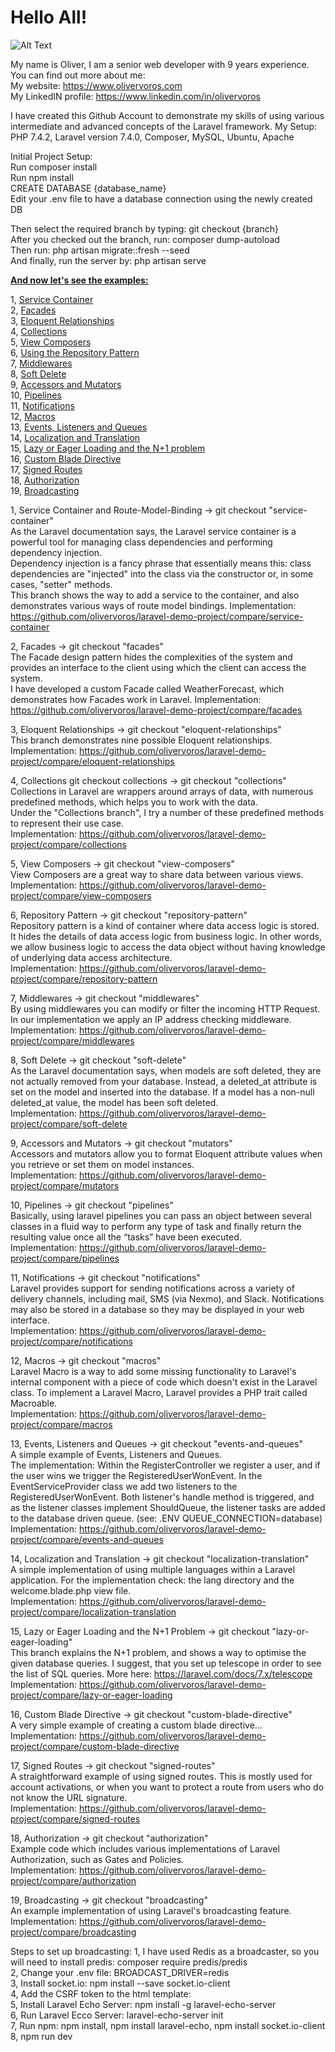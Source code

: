<h1>Hello All!</h1>

![Alt Text](https://media.giphy.com/media/pxwlYSM8PfY5y/giphy.gif)

My name is Oliver, I am a senior web developer with 9 years experience.   
You can find out more about me:   
My website: https://www.olivervoros.com    
My LinkedIN profile: https://www.linkedin.com/in/olivervoros 

I have created this Github Account to demonstrate my skills of using various intermediate and advanced concepts of the Laravel framework.
My Setup: 
PHP 7.4.2, Laravel version 7.4.0, Composer, MySQL, Ubuntu, Apache
  
Initial Project Setup:    
Run composer install  
Run npm install  
CREATE DATABASE {database_name}  
Edit your .env file to have a database connection using the newly created DB  

Then select the required branch by typing: git checkout {branch}   
After you checked out the branch, run: composer dump-autoload   
Then run: php artisan migrate::fresh --seed   
And finally, run the server by: php artisan serve   

<u><b>And now let's see the examples:</b></u>   

 1, <a href="#sc">Service Container</a>  
 2, <a href="#fac">Facades</a>  
 3, <a href="#eloq-rel">Eloquent Relationships</a>  
 4, <a href="#coll">Collections</a>  
 5, <a href="#wc">View Composers</a>  
 6, <a href="#repo">Using the Repository Pattern</a>  
 7, <a href="#mw">Middlewares</a>  
 8, <a href="#sd">Soft Delete</a>  
 9, <a href="#aam">Accessors and Mutators</a>  
10, <a href="#pipe">Pipelines</a>  
11, <a href="#noty">Notifications</a>  
12, <a href="#macros">Macros</a>  
13, <a href="#eaq">Events, Listeners and Queues</a>  
14, <a href="#lat">Localization and Translation</a>  
15, <a href="#lel">Lazy or Eager Loading and the N+1 problem</a>  
16, <a href="#cbd">Custom Blade Directive</a>  
17, <a href="#siro">Signed Routes</a>  
18, <a href="#auth">Authorization</a>      
19, <a href="#bc">Broadcasting</a>  

1, <a name="sc">Service Container and Route-Model-Binding</a> -> git checkout "service-container"         
As the Laravel documentation says, the Laravel service container is a powerful tool for managing class dependencies and performing dependency injection.    
Dependency injection is a fancy phrase that essentially means this: class dependencies are "injected" into the class via the constructor or, in some cases, "setter" methods.   
This branch shows the way to add a service to the container, and also demonstrates various ways of route model bindings.
Implementation: https://github.com/olivervoros/laravel-demo-project/compare/service-container        

2, <a name="fac">Facades </a> -> git checkout "facades"    
The Facade design pattern hides the complexities of the system and provides an interface to the client using which the client can access the system.    
I have developed a custom Facade called WeatherForecast, which demonstrates how Facades work in Laravel.
Implementation: https://github.com/olivervoros/laravel-demo-project/compare/facades       

3, <a name="eloq-rel">Eloquent Relationships</a> -> git checkout "eloquent-relationships"       
This branch demonstrates nine possible Eloquent relationships.     
Implementation: https://github.com/olivervoros/laravel-demo-project/compare/eloquent-relationships       

4, <a name="coll">Collections git checkout collections</a> -> git checkout "collections"   
Collections in Laravel are wrappers around arrays of data, with numerous predefined methods, which helps you to work with the data.       
Under the "Collections branch", I try a number of these predefined methods to represent their use case.     
Implementation: https://github.com/olivervoros/laravel-demo-project/compare/collections      

5, <a name="wc">View Composers</a> -> git checkout "view-composers"     
View Composers are a great way to share data between various views.      
Implementation: https://github.com/olivervoros/laravel-demo-project/compare/view-composers      

6, <a name="repo">Repository Pattern</a> -> git checkout "repository-pattern"    
Repository pattern is a kind of container where data access logic is stored. 
It hides the details of data access logic from business logic. 
In other words, we allow business logic to access the data object without having knowledge of underlying data access architecture.     
Implementation: https://github.com/olivervoros/laravel-demo-project/compare/repository-pattern      

7, <a name="mw">Middlewares</a> -> git checkout "middlewares"    
By using middlewares you can modify or filter the incoming HTTP Request.    
In our implementation we apply an IP address checking middleware.     
Implementation: https://github.com/olivervoros/laravel-demo-project/compare/middlewares     

8, <a name="sd">Soft Delete</a> -> git checkout "soft-delete"   
As the Laravel documentation says, when models are soft deleted, they are not actually removed from your database. 
Instead, a deleted_at attribute is set on the model and inserted into the database. 
If a model has a non-null deleted_at value, the model has been soft deleted.      
Implementation: https://github.com/olivervoros/laravel-demo-project/compare/soft-delete     

9, <a name="aam">Accessors and Mutators</a> -> git checkout "mutators"       
Accessors and mutators allow you to format Eloquent attribute values when you retrieve or set them on model instances.    
Implementation: https://github.com/olivervoros/laravel-demo-project/compare/mutators     

10, <a name="pipe">Pipelines</a> -> git checkout "pipelines"       
Basically, using laravel pipelines you can pass an object between several classes in a fluid way 
to perform any type of task and finally return the resulting value once all the “tasks” have been executed.     
Implementation: https://github.com/olivervoros/laravel-demo-project/compare/pipelines    

11, <a name="noty">Notifications</a> -> git checkout "notifications"     
Laravel provides support for sending notifications across a variety of delivery channels, including mail, SMS (via Nexmo), and Slack. 
Notifications may also be stored in a database so they may be displayed in your web interface.     
Implementation: https://github.com/olivervoros/laravel-demo-project/compare/notifications 

12, <a name="macros">Macros</a> -> git checkout "macros"   
Laravel Macro is a way to add some missing functionality to Laravel's internal component with a piece of code which doesn't exist in the Laravel class. 
To implement a Laravel Macro, Laravel provides a PHP trait called Macroable.     
Implementation: https://github.com/olivervoros/laravel-demo-project/compare/macros

13, <a name="eaq">Events, Listeners and Queues</a> -> git checkout "events-and-queues"     
A simple example of Events, Listeners and Queues.   
The implementation: Within the RegisterController we register a user, and if the user wins we trigger 
the RegisteredUserWonEvent. In the EventServiceProvider class we add two listeners to the RegisteredUserWonEvent.
Both listener's handle method is triggered, and as the listener classes implement ShouldQueue, 
the listener tasks are added to the database driven queue. (see: .ENV QUEUE_CONNECTION=database)         
Implementation: https://github.com/olivervoros/laravel-demo-project/compare/events-and-queues 

14, <a name="lat">Localization and Translation</a> -> git checkout "localization-translation"     
A simple implementation of using multiple languages within a Laravel application.
For the implementation check: the lang directory and the welcome.blade.php view file.      
Implementation: https://github.com/olivervoros/laravel-demo-project/compare/localization-translation

15, <a name="lel">Lazy or Eager Loading and the N+1 Problem</a> -> git checkout "lazy-or-eager-loading"      
This branch explains the N+1 problem, and shows a way to optimise the given database queries.
I suggest, that you set up telescope in order to see the list of SQL queries.
More here: https://laravel.com/docs/7.x/telescope       
Implementation: https://github.com/olivervoros/laravel-demo-project/compare/lazy-or-eager-loading

16, <a name="cbd">Custom Blade Directive</a> -> git checkout "custom-blade-directive"    
A very simple example of creating a custom blade directive...     
Implementation: https://github.com/olivervoros/laravel-demo-project/compare/custom-blade-directive

17, <a name="siro">Signed Routes</a> -> git checkout "signed-routes"    
A straightforward example of using signed routes. This is mostly used for account activations, or when you want to protect a route from users who do not know the URL signature.       
Implementation: https://github.com/olivervoros/laravel-demo-project/compare/signed-routes

18, <a name="auth">Authorization</a> -> git checkout "authorization"     
Example code which includes various implementations of Laravel Authorization, such as Gates and Policies.      
Implementation: https://github.com/olivervoros/laravel-demo-project/compare/authorization

19, <a name="bc">Broadcasting</a> -> git checkout "broadcasting"    
An example implementation of using Laravel's broadcasting feature.       
Implementation: https://github.com/olivervoros/laravel-demo-project/compare/broadcasting

Steps to set up broadcasting:
 1, I have used Redis as a broadcaster, so you will need to install predis: composer require predis/predis    
2, Change your .env file: BROADCAST_DRIVER=redis    
3, Install socket.io: npm install --save socket.io-client    
4, Add the CSRF token to the html template: <meta name="csrf-token" content="{{ csrf_token() }}">    
5, Install Laravel Echo Server: npm install -g laravel-echo-server    
6, Run Laravel Ecco Server: laravel-echo-server init    
7, Run npm: npm install, npm install laravel-echo, npm install socket.io-client     
8, npm run dev
